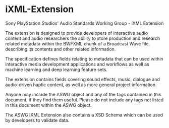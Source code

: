 # iXML-Extension
Sony PlayStation Studios' Audio Standards Working Group - iXML Extension

The extension is designed to provide developers of interactive audio content and audio researchers the ability to store production and research related metadata within the BWFXML chunk of a Broadcast Wave file, describing its contents and other related information.
  
The specification defines fields relating to metadata that can be used within interactive media development applications and workflows as well as machine learning and deep learning feature sets.
  
The extension contains fields covering sound effects, music, dialogue and audio-driven haptic content, as well as more general project information.
  
Anyone may include the ASWG object and any of the tags contained in this document, if they find them useful. Please do not include any tags not listed in this document within the ASWG object.
  
The ASWG iXML Extension also contains a XSD Schema which can be used by developers to validate data.
